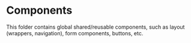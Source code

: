 # Components

This folder contains global shared/reusable components, such as layout (wrappers, navigation), form components, buttons, etc.
